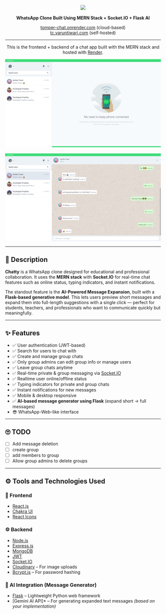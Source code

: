 <p align='center'>
  <img src='./client/src/assets/loTomperChatgo.svg' width='25%'>
</p>

<p align='center'>
  <b>WhatsApp Clone Built Using MERN Stack + Socket.IO + Flask AI</b>
</p>

<p align='center'>
  <a href='https://tomper-chat.onrender.com/' target='_blank'>tomper-chat.onrender.com</a> (cloud-based)  
  <br/>
  <a href='https://tc.varuntiwari.com' target='_blank'>tc.varuntiwari.com</a> (self-hosted)
</p>

---

<p align='center'>
  This is the frontend + backend of a chat app built with the MERN stack and hosted with <a href='https://www.render.com/' target='_blank'>Render</a>.
</p>

<p align='center'>
  <img src='./assets/dp1.PNG'>
  <br><br>
  <img src='./assets/dp2.PNG'>
</p>

---

## 🧾 Description

**Chatty** is a WhatsApp clone designed for educational and professional collaboration. It uses the **MERN stack** with **Socket.IO** for real-time chat features such as online status, typing indicators, and instant notifications.

The standout feature is the **AI-Powered Message Expansion**, built with a **Flask-based generative model**. This lets users preview short messages and expand them into full-length suggestions with a single click — perfect for students, teachers, and professionals who want to communicate quickly but meaningfully.

---

## ✨ Features

- ✅ User authentication (JWT-based)
- ✅ Search for users to chat with
- ✅ Create and manage group chats
- ✅ Only group admins can edit group info or manage users
- ✅ Leave group chats anytime
- ✅ Real-time private & group messaging via [Socket.IO](https://socket.io/)
- ✅ Realtime user online/offline status
- ✅ Typing indicators for private and group chats
- ✅ Instant notifications for new messages
- ✅ Mobile & desktop responsive
- ✅ **AI-based message generator using Flask** (expand short → full messages)
- 😎 WhatsApp-Web-like interface

---

## 🙄 TODO

- [ ] Add message deletion
- [ ] create group
- [ ] add members to group
- [ ] Allow group admins to delete groups

---

## ⚙ Tools and Technologies Used

### 🧩 Frontend

- [React.js](https://reactjs.org/)
- [Chakra UI](https://chakra-ui.com/)
- [React Icons](https://react-icons.github.io/react-icons/)

### ⚙ Backend

- [Node.js](https://nodejs.org/en/)
- [Express.js](https://expressjs.com/)
- [MongoDB](https://www.mongodb.com/)
- [JWT](https://jwt.io/)
- [Socket.IO](https://socket.io/)
- [Cloudinary](https://cloudinary.com/) – For image uploads
- [Bcrypt.js](https://github.com/dcodeIO/bcrypt.js) – For password hashing

### 🧠 AI Integration (Message Generator)

- [Flask](https://flask.palletsprojects.com/) – Lightweight Python web framework
- [Gemini AI API]* – For generating expanded text messages *(based on your implementation)*

